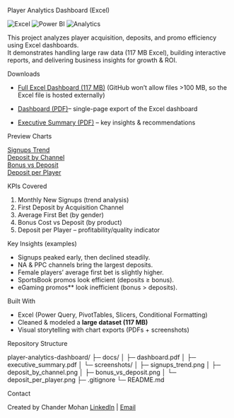 Player Analytics Dashboard (Excel)

![Excel](https://img.shields.io/badge/Excel-Dashboard-217346?logo=microsoft-excel&logoColor=white)
![Power BI](https://img.shields.io/badge/Power%20BI-Visualization-F2C811?logo=power-bi&logoColor=black)
![Analytics](https://img.shields.io/badge/Business-Analytics-blue)

This project analyzes player acquisition, deposits, and promo efficiency using Excel dashboards.  
It demonstrates handling large raw data (117 MB Excel), building interactive reports, and delivering business insights for growth & ROI.

Downloads
- [Full Excel Dashboard (117 MB)](https://your-external-link.com)
  (GitHub won’t allow files >100 MB, so the Excel file is hosted externally)

- [Dashboard (PDF)](Dashboard.pdf)– single-page export of the Excel dashboard  
- [Executive Summary (PDF)](Executive_Summary.pdf) – key insights & recommendations  


Preview Charts

[Signups Trend](signups_trend.png)  
[Deposit by Channel](deposit_by_channel.png)  
[Bonus vs Deposit](bonus_vs_deposit.png)  
[Deposit per Player](deposit_per_player.png)  



KPIs Covered
1. Monthly New Signups (trend analysis)  
2. First Deposit by Acquisition Channel  
3. Average First Bet (by gender)  
4. Bonus Cost vs Deposit (by product)  
5. Deposit per Player – profitability/quality indicator  



Key Insights (examples)
- Signups peaked early, then declined steadily.  
- NA & PPC channels bring the largest deposits.  
- Female players’ average first bet is slightly higher.  
- SportsBook promos look efficient (deposits ≥ bonus).  
- eGaming promos** look inefficient (bonus > deposits).  



 Built With
- Excel (Power Query, PivotTables, Slicers, Conditional Formatting)  
- Cleaned & modeled a **large dataset (117 MB)**  
- Visual storytelling with chart exports (PDFs + screenshots)  



Repository Structure

player-analytics-dashboard/
├─ docs/
│ ├─ dashboard.pdf
│ ├─ executive_summary.pdf
│ └─ screenshots/
│ ├─ signups_trend.png
│ ├─ deposit_by_channel.png
│ ├─ bonus_vs_deposit.png
│ └─ deposit_per_player.png
├─ .gitignore
└─ README.md

Contact

Created by Chander Mohan
[LinkedIn](https://www.linkedin.com/in/chander-mohan-0330921aa/) | [Email](cmvaishnav948@gmail.com)




